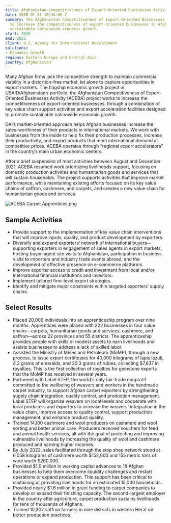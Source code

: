 ```yaml
---
title: Afghanistan—Competitiveness of Export-Oriented Businesses Activity (ACEBA)
date: 2020-01-31 10:34:00 Z
summary: The Afghanistan Competitiveness of Export-Oriented Businesses Activity works
  to increase the competitiveness of export-oriented businesses in Afghanistan, promoting
  sustainable nationwide economic growth.
start: 2020
end: 2025
client: U.S. Agency for International Development
solutions:
- Economic Growth
regions: Eastern Europe and Central Asia
country: Afghanistan
---
```


Many Afghan firms lack the competitive strength to maintain commercial viability in a distortion-free market, let alone to capture opportunities in export markets. The flagship economic growth project in USAID/Afghanistan’s portfolio, the Afghanistan Competitiveness of Export-Oriented Businesses Activity (ACEBA) project works to increase the competitiveness of export-oriented businesses, through a combination of key value chain support activities and export acceleration facilities designed to promote sustainable nationwide economic growth.
 
DAI’s market-oriented approach helps Afghan businesses increase the sales-worthiness of their products in international markets. We work with businesses from the inside to help fix their production processes, increase their productivity, and export products that meet international demand at competitive prices. ACEBA operates through “regional export accelerators” in the country’s main urban economic centers.

After a brief suspension of most activities between August and December 2021, ACEBA resumed work prioritizing livelihoods support, focusing on domestic production activities and humanitarian goods and services that will sustain households. The project supports activities that improve market performance, while maintaining existing efforts focused on its key value chains of saffron, cashmere, and carpets, and creates a new value chain for humanitarian goods and services. 

![ACEBA Carpet Apprentices.png](/uploads/ACEBA%20Carpet%20Apprentices.png)

## Sample Activities

* Provide support to the implementation of key value chain interventions that will improve inputs, quality, and product development by exporters. 
* Diversify and expand exporters’ network of international buyers—supporting exporters in engagement of sales agents in export markets, hosting buyer-agent site visits to Afghanistan, participation in business visits to importers and industry trade events abroad, and the development of effective presence on e-commerce platforms.
* Improve exporter access to credit and investment from local and/or international financial institutions and investors.
* Implement tailored firm-level export strategies.
* Identify and mitigate major constraints within targeted exporters’ supply chains.

## Select Results

* Placed 20,000 individuals into an apprenticeship program over nine months. Apprentices were placed with 222 businesses in four value chains—carpets, humanitarian goods and services, cashmere, and saffron—across 22 provinces and 55 districts. The apprenticeship provides people with skills or modest assets to earn livelihoods and assists businesses to address a lack of skilled labor.
* Assisted the Ministry of Mines and Petroleum (MoMP), through a new process, to issue export certificates for 40,000 kilograms of lapis lazuli, 4.2 grams of emeralds, and 20.3 grams of rubies, collecting $7,637 in royalties. This is the first collection of royalties for gemstone exports that the MoMP has received in several years.
* Partnered with Label STEP, the world's only fair-trade nonprofit committed to the wellbeing of weavers and workers in the handmade carpet industry, to support Afghan carpet exporters by strengthening supply chain integration, quality control, and production management. Label STEP will organize weavers on local levels and cooperate with local producers and exporters to increase the weavers' integration in the value chain, improve access to quality control, support production management, and enhance product quality.
* Trained 14,100 cashmere and wool producers on cashmere and wool sorting and better animal care. Producers received vouchers for feed and animal health services, all with the goal of protecting and improving vulnerable livelihoods by increasing the quality of wool and cashmere produced and earning higher incomes.
* By July 2022, sales facilitated through the stop shop network stood at 6,058 kilograms of cashmere worth $152,000 and 155 metric tons of wool worth $260,000.
* Provided $1.9 million in working capital advances to 18 Afghan businesses to help them overcome liquidity challenges and restart operations or expand production. This support has been critical to sustaining or providing livelihoods for an estimated 15,000 households.
* Provided nearly $1.6 million in grant funding to carpet companies to develop or expand their finishing capacity. The second-largest employer in the country after agriculture, carpet production sustains livelihoods for tens of thousands of Afghans.
* Trained 10,302 saffron farmers in nine districts in western Herat on better production practices.